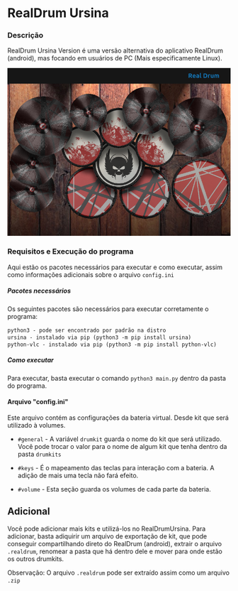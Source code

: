 # RealDrum Ursina

### Descrição

RealDrum Ursina Version é uma versão alternativa do aplicativo RealDrum (android), mas focando em usuários de PC (Mais especificamente Linux).

![](demo_img.png)

### Requisitos e Execução do programa
Aqui estão os pacotes necessários para executar e como executar, assim como informações adicionais sobre o arquivo `config.ini`

##### Pacotes necessários
Os seguintes pacotes são necessários para executar corretamente o programa:

```
python3 - pode ser encontrado por padrão na distro
ursina - instalado via pip (python3 -m pip install ursina)
python-vlc - instalado via pip (python3 -m pip install python-vlc)
```

##### Como executar
Para executar, basta executar o comando `python3 main.py` dentro da pasta do programa.

#### Arquivo "config.ini"
Este arquivo contém as configurações da bateria virtual. Desde kit que será utilizado à volumes.

- `#general` - A variável `drumkit` guarda o nome do kit que será utilizado. Você pode trocar o valor para o nome de algum kit que tenha dentro da pasta `drumkits`

- `#keys` - É o mapeamento das teclas para interação com a bateria. A adição de mais uma tecla não fará efeito.

- `#volume` - Esta seção guarda os volumes de cada parte da bateria.

## Adicional
Você pode adicionar mais kits e utilizá-los no RealDrumUrsina.
Para adicionar, basta adiquirir um arquivo de exportação de kit, que pode conseguir compartilhando direto do RealDrum (android), extrair o arquivo `.realdrum`, renomear a pasta que há dentro dele e mover para onde estão os outros drumkits.

Observação: O arquivo `.realdrum` pode ser extraído assim como um arquivo `.zip`
